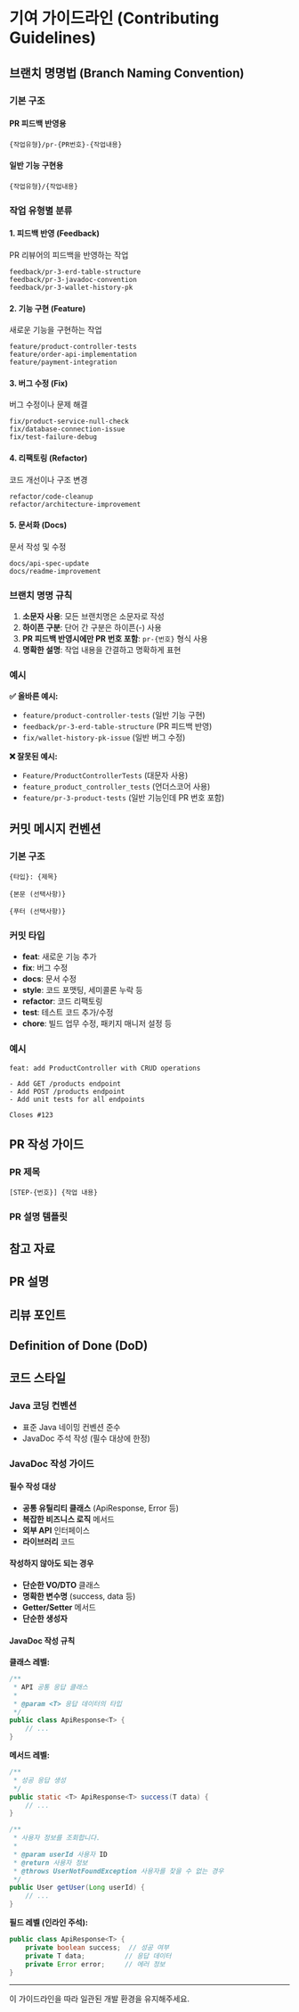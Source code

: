 # 기여 가이드라인 (Contributing Guidelines)

## 브랜치 명명법 (Branch Naming Convention)

### 기본 구조

#### PR 피드백 반영용
```
{작업유형}/pr-{PR번호}-{작업내용}
```

#### 일반 기능 구현용
```
{작업유형}/{작업내용}
```

### 작업 유형별 분류

#### 1. 피드백 반영 (Feedback)
PR 리뷰어의 피드백을 반영하는 작업
```
feedback/pr-3-erd-table-structure
feedback/pr-3-javadoc-convention
feedback/pr-3-wallet-history-pk
```

#### 2. 기능 구현 (Feature)
새로운 기능을 구현하는 작업
```
feature/product-controller-tests
feature/order-api-implementation
feature/payment-integration
```

#### 3. 버그 수정 (Fix)
버그 수정이나 문제 해결
```
fix/product-service-null-check
fix/database-connection-issue
fix/test-failure-debug
```

#### 4. 리팩토링 (Refactor)
코드 개선이나 구조 변경
```
refactor/code-cleanup
refactor/architecture-improvement
```

#### 5. 문서화 (Docs)
문서 작성 및 수정
```
docs/api-spec-update
docs/readme-improvement
```

### 브랜치 명명 규칙

1. **소문자 사용**: 모든 브랜치명은 소문자로 작성
2. **하이픈 구분**: 단어 간 구분은 하이픈(-) 사용
3. **PR 피드백 반영시에만 PR 번호 포함**: `pr-{번호}` 형식 사용
4. **명확한 설명**: 작업 내용을 간결하고 명확하게 표현

### 예시

**✅ 올바른 예시:**
- `feature/product-controller-tests` (일반 기능 구현)
- `feedback/pr-3-erd-table-structure` (PR 피드백 반영)
- `fix/wallet-history-pk-issue` (일반 버그 수정)

**❌ 잘못된 예시:**
- `Feature/ProductControllerTests` (대문자 사용)
- `feature_product_controller_tests` (언더스코어 사용)
- `feature/pr-3-product-tests` (일반 기능인데 PR 번호 포함)

## 커밋 메시지 컨벤션

### 기본 구조
```
{타입}: {제목}

{본문 (선택사항)}

{푸터 (선택사항)}
```

### 커밋 타입

- **feat**: 새로운 기능 추가
- **fix**: 버그 수정
- **docs**: 문서 수정
- **style**: 코드 포맷팅, 세미콜론 누락 등
- **refactor**: 코드 리팩토링
- **test**: 테스트 코드 추가/수정
- **chore**: 빌드 업무 수정, 패키지 매니저 설정 등

### 예시

```
feat: add ProductController with CRUD operations

- Add GET /products endpoint
- Add POST /products endpoint
- Add unit tests for all endpoints

Closes #123
```

## PR 작성 가이드

### PR 제목
```
[STEP-{번호}] {작업 내용}
```

### PR 설명 템플릿
<!--
  제목은 [(과제 STEP)] (작업한 내용) 로 작성해 주세요
  예시: [STEP-5] 이커머스 시스템 설계 
-->
## 참고 자료
<!--
  (Optional: 참고 자료가 없는 작업 - 단순 버그 픽스 등 의 경우엔 해당 란을 제거해주세요 !)
  작업에 대한 참고자료(PR, 피그마, 슬랙 등)가 있는 경우 링크를 참고 자료에 같이 추가해주세요.
  히스토리나 정책, 특정 기술 등에 대한 이해가 필요한 작업일 때 참고자료가 있다면 리뷰어에게 큰 도움이 됩니다!
-->

## PR 설명
<!-- 해당 PR이 왜 발생했고, 어떤부분에 대한 작업인지 작성해주세요. -->

## 리뷰 포인트
<!-- 
    리뷰어가 함께 고민해주었으면 하는 내용을 간략하게 기재해주세요.
    커밋 링크가 포함되면, 더욱이 효과적일 거예요! 
-->

## Definition of Done (DoD)
<!--
    DOD 란 해당 작업을 완료했다고 간주하기 위해 충족해야 하는 기준을 의미합니다.
    어떤 기능을 위해 어떤 요구사항을 만족하였으며, 어떤 테스트를 수행했는지 등을 명확하게 체크리스트로 기재해 주세요.
    리뷰어 입장에서, 모든 맥락을 파악하기 이전에 작업의 성숙도/완성도를 파악하는 데에 도움이 됩니다.
    만약 계획되거나 연관 작업이나 파생 작업이 존재하는데, 이후로 미뤄지는 경우 TODO -, 사유와 함께 적어주세요.

    ex:
    - [x] 상품 도메인 모델 구조 설계 완료 ( [정책 참고자료](관련 문서 링크) )
    - [x] 상품 재고 차감 로직 유닛/통합 테스트 완료
    - [ ] TODO - 상품 주문 로직 개발 ( 정책 미수립으로 인해 후속 작업에서 진행 )
-->
## 코드 스타일

### Java 코딩 컨벤션
- 표준 Java 네이밍 컨벤션 준수
- JavaDoc 주석 작성 (필수 대상에 한정)

### JavaDoc 작성 가이드

#### 필수 작성 대상
- **공통 유틸리티 클래스** (ApiResponse, Error 등)
- **복잡한 비즈니스 로직** 메서드
- **외부 API** 인터페이스
- **라이브러리** 코드

#### 작성하지 않아도 되는 경우
- **단순한 VO/DTO** 클래스
- **명확한 변수명** (success, data 등)
- **Getter/Setter** 메서드
- **단순한 생성자**

#### JavaDoc 작성 규칙

**클래스 레벨:**
```java
/**
 * API 공통 응답 클래스
 * 
 * @param <T> 응답 데이터의 타입
 */
public class ApiResponse<T> {
    // ...
}
```

**메서드 레벨:**
```java
/**
 * 성공 응답 생성
 */
public static <T> ApiResponse<T> success(T data) {
    // ...
}

/**
 * 사용자 정보를 조회합니다.
 * 
 * @param userId 사용자 ID
 * @return 사용자 정보
 * @throws UserNotFoundException 사용자를 찾을 수 없는 경우
 */
public User getUser(Long userId) {
    // ...
}
```

**필드 레벨 (인라인 주석):**
```java
public class ApiResponse<T> {
    private boolean success;  // 성공 여부
    private T data;          // 응답 데이터
    private Error error;     // 에러 정보
}
```

---

이 가이드라인을 따라 일관된 개발 환경을 유지해주세요.
